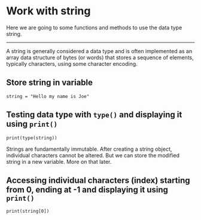 # Work with string
Here we are going to some functions and methods to use the data type string.
***
A string is generally considered a data type and is often implemented as an array data structure of bytes (or words) that stores a sequence of elements, typically characters, using some character encoding.
## Store string in variable
```
string = "Hello my name is Joe"
```
## Testing data type with `type()` and displaying it using `print()`
```
print(type(string))
```
Strings are fundamentally immutable. After creating a string object, individual characters cannot be altered.
But we can store the modified string in a new variable. More on that later.
## Accessing individual characters (index) starting from 0, ending at -1 and displaying it using `print()`
```
print(string[0])
```
